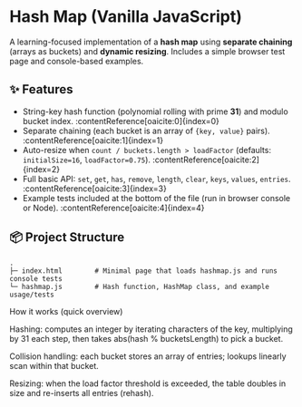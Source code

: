 # Hash Map (Vanilla JavaScript)

A learning-focused implementation of a **hash map** using **separate chaining** (arrays as buckets) and **dynamic resizing**. Includes a simple browser test page and console-based examples.

## ✨ Features
- String-key hash function (polynomial rolling with prime **31**) and modulo bucket index. :contentReference[oaicite:0]{index=0}
- Separate chaining (each bucket is an array of `{key, value}` pairs). :contentReference[oaicite:1]{index=1}
- Auto-resize when `count / buckets.length > loadFactor` (defaults: `initialSize=16`, `loadFactor=0.75`). :contentReference[oaicite:2]{index=2}
- Full basic API: `set`, `get`, `has`, `remove`, `length`, `clear`, `keys`, `values`, `entries`. :contentReference[oaicite:3]{index=3}
- Example tests included at the bottom of the file (run in browser console or Node). :contentReference[oaicite:4]{index=4}

## 📦 Project Structure
```text
.
├─ index.html        # Minimal page that loads hashmap.js and runs console tests
└─ hashmap.js        # Hash function, HashMap class, and example usage/tests
```

How it works (quick overview)

Hashing: computes an integer by iterating characters of the key, multiplying by 31 each step, then takes abs(hash % bucketsLength) to pick a bucket. 

Collision handling: each bucket stores an array of entries; lookups linearly scan within that bucket. 

Resizing: when the load factor threshold is exceeded, the table doubles in size and re-inserts all entries (rehash).
